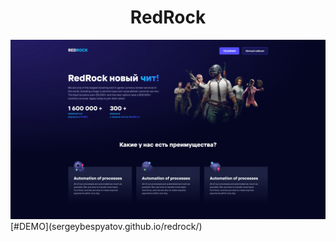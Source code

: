 <h1 align="center">RedRock</h1>
<img src="https://github.com/sergeybespyatov/RedRock/blob/main/screenshot.jpg">
[#DEMO](sergeybespyatov.github.io/redrock/)

